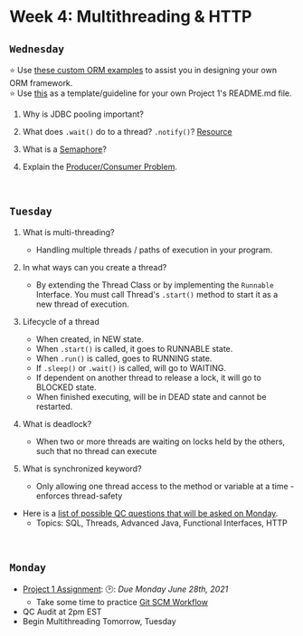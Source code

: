 # Week 4: Multithreading & HTTP

## `Wednesday`
:star: Use [these custom ORM examples](https://github.com/210517-Enterprise/demos/tree/main/week4/custom-orm-examples) to assist you in designing your own ORM framework.<br>
:star: Use [this](https://github.com/210517-Enterprise/demos/blob/main/week4/p1-sample-readme.md) as a template/guideline for your own Project 1's README.md file.

1. Why is JDBC pooling important?

2. What does `.wait()` do to a thread? `.notify()`? [Resource](https://www.baeldung.com/java-wait-notify)

3. What is a [Semaphore](https://www.geeksforgeeks.org/semaphore-in-java/)?

4. Explain the [Producer/Consumer Problem](https://www.geeksforgeeks.org/producer-consumer-solution-using-threads-java/).

<br>

## `Tuesday`
1. What is multi-threading?
    + Handling multiple threads / paths of execution in your program.

2. In what ways can you create a thread?
   + By extending the Thread Class or by implementing the `Runnable` Interface. You must call Thread's `.start()` method to start it as a new thread of execution.

3. Lifecycle of a thread
    + When created, in NEW state.
    + When `.start()` is called, it goes to RUNNABLE state.
    + When `.run()` is called, goes to RUNNING state.
    + If `.sleep()` or `.wait()` is called, will go to WAITING.
    + If dependent on another thread to release a lock, it will go to BLOCKED state.
    + When finished executing, will be in DEAD state and cannot be restarted.

4. What is deadlock?
    + When two or more threads are waiting on locks held by the others, such that no thread can execute

5. What is synchronized keyword?
    + Only allowing one thread access to the method or variable at a time - enforces thread-safety

- Here is a [list of possible QC questions that will be asked on Monday](https://github.com/210517-Enterprise/demos/blob/main/week4/qc-questions.md).
    + Topics: SQL, Threads, Advanced Java, Functional Interfaces, HTTP
  
<br>

## `Monday`
- [Project 1 Assignment](https://github.com/210517-Enterprise/demos/blob/main/week4/project-1.md): 🕑: *Due Monday June 28th, 2021*
  - Take some time to practice [Git SCM Workflow](https://github.com/210517-Enterprise/demos/tree/main/week4/git-workshop)  
- QC Audit at 2pm EST
- Begin Multithreading Tomorrow, Tuesday

